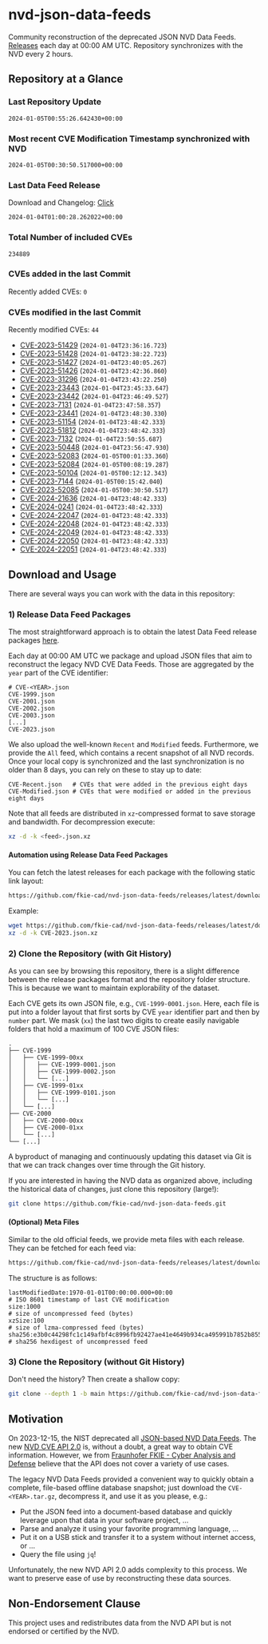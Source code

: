 # nvd-json-data-feeds

Community reconstruction of the deprecated JSON NVD Data Feeds. 
[Releases](https://github.com/fkie-cad/nvd-json-data-feeds/releases/latest) each day at 00:00 AM UTC.
Repository synchronizes with the NVD every 2 hours.

## Repository at a Glance

### Last Repository Update

```plain
2024-01-05T00:55:26.642430+00:00
```

### Most recent CVE Modification Timestamp synchronized with NVD

```plain
2024-01-05T00:30:50.517000+00:00
```

### Last Data Feed Release

Download and Changelog: [Click](https://github.com/fkie-cad/nvd-json-data-feeds/releases/latest)

```plain
2024-01-04T01:00:28.262022+00:00
```

### Total Number of included CVEs

```plain
234889
```

### CVEs added in the last Commit

Recently added CVEs: `0`



### CVEs modified in the last Commit

Recently modified CVEs: `44`

* [CVE-2023-51429](CVE-2023/CVE-2023-514xx/CVE-2023-51429.json) (`2024-01-04T23:36:16.723`)
* [CVE-2023-51428](CVE-2023/CVE-2023-514xx/CVE-2023-51428.json) (`2024-01-04T23:38:22.723`)
* [CVE-2023-51427](CVE-2023/CVE-2023-514xx/CVE-2023-51427.json) (`2024-01-04T23:40:05.267`)
* [CVE-2023-51426](CVE-2023/CVE-2023-514xx/CVE-2023-51426.json) (`2024-01-04T23:42:36.860`)
* [CVE-2023-31296](CVE-2023/CVE-2023-312xx/CVE-2023-31296.json) (`2024-01-04T23:43:22.250`)
* [CVE-2023-23443](CVE-2023/CVE-2023-234xx/CVE-2023-23443.json) (`2024-01-04T23:45:33.647`)
* [CVE-2023-23442](CVE-2023/CVE-2023-234xx/CVE-2023-23442.json) (`2024-01-04T23:46:49.527`)
* [CVE-2023-7131](CVE-2023/CVE-2023-71xx/CVE-2023-7131.json) (`2024-01-04T23:47:58.357`)
* [CVE-2023-23441](CVE-2023/CVE-2023-234xx/CVE-2023-23441.json) (`2024-01-04T23:48:30.330`)
* [CVE-2023-51154](CVE-2023/CVE-2023-511xx/CVE-2023-51154.json) (`2024-01-04T23:48:42.333`)
* [CVE-2023-51812](CVE-2023/CVE-2023-518xx/CVE-2023-51812.json) (`2024-01-04T23:48:42.333`)
* [CVE-2023-7132](CVE-2023/CVE-2023-71xx/CVE-2023-7132.json) (`2024-01-04T23:50:55.687`)
* [CVE-2023-50448](CVE-2023/CVE-2023-504xx/CVE-2023-50448.json) (`2024-01-04T23:56:47.930`)
* [CVE-2023-52083](CVE-2023/CVE-2023-520xx/CVE-2023-52083.json) (`2024-01-05T00:01:33.360`)
* [CVE-2023-52084](CVE-2023/CVE-2023-520xx/CVE-2023-52084.json) (`2024-01-05T00:08:19.287`)
* [CVE-2023-50104](CVE-2023/CVE-2023-501xx/CVE-2023-50104.json) (`2024-01-05T00:12:12.343`)
* [CVE-2023-7144](CVE-2023/CVE-2023-71xx/CVE-2023-7144.json) (`2024-01-05T00:15:42.040`)
* [CVE-2023-52085](CVE-2023/CVE-2023-520xx/CVE-2023-52085.json) (`2024-01-05T00:30:50.517`)
* [CVE-2024-21636](CVE-2024/CVE-2024-216xx/CVE-2024-21636.json) (`2024-01-04T23:48:42.333`)
* [CVE-2024-0241](CVE-2024/CVE-2024-02xx/CVE-2024-0241.json) (`2024-01-04T23:48:42.333`)
* [CVE-2024-22047](CVE-2024/CVE-2024-220xx/CVE-2024-22047.json) (`2024-01-04T23:48:42.333`)
* [CVE-2024-22048](CVE-2024/CVE-2024-220xx/CVE-2024-22048.json) (`2024-01-04T23:48:42.333`)
* [CVE-2024-22049](CVE-2024/CVE-2024-220xx/CVE-2024-22049.json) (`2024-01-04T23:48:42.333`)
* [CVE-2024-22050](CVE-2024/CVE-2024-220xx/CVE-2024-22050.json) (`2024-01-04T23:48:42.333`)
* [CVE-2024-22051](CVE-2024/CVE-2024-220xx/CVE-2024-22051.json) (`2024-01-04T23:48:42.333`)


## Download and Usage

There are several ways you can work with the data in this repository:

### 1) Release Data Feed Packages

The most straightforward approach is to obtain the latest Data Feed release packages [here](https://github.com/fkie-cad/nvd-json-data-feeds/releases/latest).

Each day at 00:00 AM UTC we package and upload JSON files that aim to reconstruct the legacy NVD CVE Data Feeds.
Those are aggregated by the `year` part of the CVE identifier:

```
# CVE-<YEAR>.json
CVE-1999.json
CVE-2001.json
CVE-2002.json
CVE-2003.json
[...]
CVE-2023.json
```

We also upload the well-known `Recent` and `Modified` feeds.
Furthermore, we provide the `All` feed, which contains a recent snapshot of all NVD records.
Once your local copy is synchronized and the last synchronization is no older than 8 days, you can rely on these to stay up to date:

```plain
CVE-Recent.json   # CVEs that were added in the previous eight days
CVE-Modified.json # CVEs that were modified or added in the previous eight days
```

Note that all feeds are distributed in `xz`-compressed format to save storage and bandwidth.
For decompression execute:

```sh
xz -d -k <feed>.json.xz
```


#### Automation using Release Data Feed Packages

You can fetch the latest releases for each package with the following static link layout:

```sh
https://github.com/fkie-cad/nvd-json-data-feeds/releases/latest/download/CVE-<YEAR>.json.xz
```

Example:

```sh
wget https://github.com/fkie-cad/nvd-json-data-feeds/releases/latest/download/CVE-2023.json.xz
xz -d -k CVE-2023.json.xz
```



### 2) Clone the Repository (with Git History)

As you can see by browsing this repository, there is a slight difference between the release packages format and the repository folder structure.
This is because we want to maintain explorability of the dataset.

Each CVE gets its own JSON file, e.g., `CVE-1999-0001.json`.
Here, each file is put into a folder layout that first sorts by CVE `year` identifier part and then by `number` part.
We mask (`xx`) the last two digits to create easily navigable folders that hold a maximum of 100 CVE JSON files:

```plain
.
├── CVE-1999
│   ├── CVE-1999-00xx
│   │   ├── CVE-1999-0001.json
│   │   ├── CVE-1999-0002.json
│   │   └── [...]
│   ├── CVE-1999-01xx
│   │   ├── CVE-1999-0101.json
│   │   └── [...]
│   └── [...]
├── CVE-2000
│   ├── CVE-2000-00xx
│   ├── CVE-2000-01xx
│   └── [...]
└── [...]
```

A byproduct of managing and continuously updating this dataset via Git is that we can track changes over time through the Git history.

If you are interested in having the NVD data as organized above, including the historical data of changes, just clone this repository (large!):

```sh
git clone https://github.com/fkie-cad/nvd-json-data-feeds.git
```

#### (Optional) Meta Files

Similar to the old official feeds, we provide meta files with each release. They can be fetched for each feed via:

```sh
https://github.com/fkie-cad/nvd-json-data-feeds/releases/latest/download/CVE-<YEAR>.meta
```

The structure is as follows:

```plain
lastModifiedDate:1970-01-01T00:00:00.000+00:00                          # ISO 8601 timestamp of last CVE modification
size:1000                                                               # size of uncompressed feed (bytes)
xzSize:100                                                              # size of lzma-compressed feed (bytes)
sha256:e3b0c44298fc1c149afbf4c8996fb92427ae41e4649b934ca495991b7852b855 # sha256 hexdigest of uncompressed feed
```


### 3) Clone the Repository (without Git History)

Don't need the history? Then create a shallow copy:

```sh
git clone --depth 1 -b main https://github.com/fkie-cad/nvd-json-data-feeds.git
```

## Motivation

On 2023-12-15, the NIST deprecated all [JSON-based NVD Data Feeds](https://nvd.nist.gov/vuln/data-feeds#divRetirementBanner-1).
The new [NVD CVE API 2.0](https://nvd.nist.gov/developers/vulnerabilities) is, without a doubt, a great way to obtain CVE information.
However, we from [Fraunhofer FKIE - Cyber Analysis and Defense](https://www.fkie.fraunhofer.de/en/departments/cad.html) believe that the API does not cover a variety of use cases.

The legacy NVD Data Feeds provided a convenient way to quickly obtain a complete, file-based offline database snapshot; just download the `CVE-<YEAR>.tar.gz`, decompress it, and use it as you please, e.g.:

* Put the JSON feed into a document-based database and quickly leverage upon that data in your software project, ...
* Parse and analyze it using your favorite programming language, ...
* Put it on a USB stick and transfer it to a system without internet access, or ...
* Query the file using `jq`!

Unfortunately, the new NVD API 2.0 adds complexity to this process.
We want to preserve ease of use by reconstructing these data sources.

## Non-Endorsement Clause

This project uses and redistributes data from the NVD API but is not endorsed or certified by the NVD.